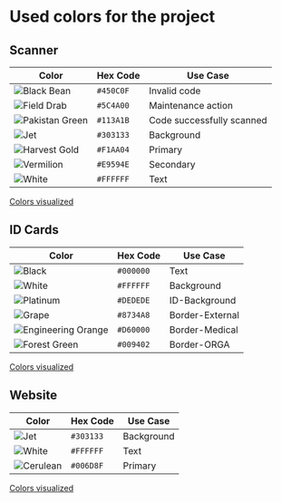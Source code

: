 # Used colors for the project

## Scanner

| Color                                                                  | Hex Code  | Use Case                  |
| ---------------------------------------------------------------------- | --------- | ------------------------- |
| ![Black Bean](https://via.placeholder.com/15/450C0F/000000?text=+)     | `#450C0F` | Invalid code              |
| ![Field Drab](https://via.placeholder.com/15/5C4A00/000000?text=+)     | `#5C4A00` | Maintenance action        |
| ![Pakistan Green](https://via.placeholder.com/15/113A1B/000000?text=+) | `#113A1B` | Code successfully scanned |
| ![Jet](https://via.placeholder.com/15/303133/000000?text=+)            | `#303133` | Background                |
| ![Harvest Gold](https://via.placeholder.com/15/f1aa04/000000?text=+)   | `#F1AA04` | Primary                   |
| ![Vermilion](https://via.placeholder.com/15/e9594e/000000?text=+)      | `#E9594E` | Secondary                 |
| ![White](https://via.placeholder.com/15/FFFFFF/000000?text=+)          | `#FFFFFF` | Text                      |

[Colors visualized](https://coolors.co/450c0f-5c4a00-113a1b-303133-ffffff-f1aa04-e9594e)

## ID Cards

| Color                                                            | Hex Code  | Use Case   |
| ---------------------------------------------------------------- | --------- | ---------- |
| ![Black](https://via.placeholder.com/15/000000/000000?text=+)    | `#000000` | Text       |
| ![White](https://via.placeholder.com/15/FFFFFF/000000?text=+)    | `#FFFFFF` | Background |
| ![Platinum](https://via.placeholder.com/15/DEDEDE/000000?text=+) | `#DEDEDE` | ID-Background     |
![Grape](https://via.placeholder.com/15/8734A8/000000?text=+)     | `#8734A8` | Border-External     |
![Engineering Orange](https://via.placeholder.com/15/D60000/000000?text=+)     | `#D60000` | Border-Medical     |
![Forest Green](https://via.placeholder.com/15/009402/000000?text=+)     | `#009402` | Border-ORGA     |

[Colors visualized](https://coolors.co/000000-ffffff-dedede-8734a8-d60000-009402)

## Website

| Color                                                            | Hex Code  | Use Case   |
| ---------------------------------------------------------------- | --------- | ---------- |
![Jet](https://via.placeholder.com/15/303133/000000?text=+)            | `#303133` | Background                |
| ![White](https://via.placeholder.com/15/FFFFFF/000000?text=+)    | `#FFFFFF` | Text       |
![Cerulean](https://via.placeholder.com/15/006D8F/000000?text=+)     | `#006D8F` | Primary     |

[Colors visualized](https://coolors.co/303133-ffffff-006d8f)
